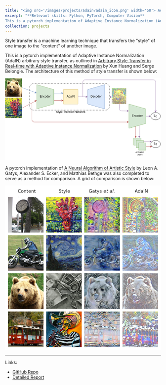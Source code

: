 ```yaml
---
title: "<img src='/images/projects/adain/adain_icon.png' width='50'> AdaIN Style Transfer"
excerpt: "**Relevant skills: Python, PyTorch, Computer Vision** 
This is a pytorch implementation of Adaptive Instance Normalization (AdaIN) arbitrary style transfer, as outlined in *Arbitrary Style Transfer in Real-time with Adaptive Instance Normalization* by Xun Huang and Serge Belongie."
collection: projects
---
```


Style transfer is a machine learning technique that transfers the "style" of one image to the "content" of another image.

This is a pytorch implementation of Adaptive Instance Normalization (AdaIN) arbitrary style transfer, as outlined in [Arbitrary Style Transfer in Real-time with Adaptive Instance Normalization](https://arxiv.org/abs/1703.06868) by Xun Huang and Serge Belongie. The architecture of this method of style transfer is shown below:

<img src="/images/projects/adain/architecture.png">


A pytorch implementation of  [A Neural Algorithm of Artistic Style](https://arxiv.org/abs/1508.06576) by Leon A. Gatys, Alexander S. Ecker, and Matthias Bethge was also completed to serve as a method for comparison. A grid of comparison is shown below:

<img src="/images/projects/adain/grid.png">

---

Links:
* [GitHub Repo](https://github.com/hvak/adaIN-style-transfer)
* [Detailed Report](https://github.com/hvak/adaIN-style-transfer/blob/main/report.pdf)
